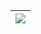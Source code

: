 | <img src="https://github-readme-stats.vercel.app/api/top-langs?username=ztirk&langs_count=10&layout=compact&hide_border=true&theme=dark" align="center"/> |
| ------------ |
